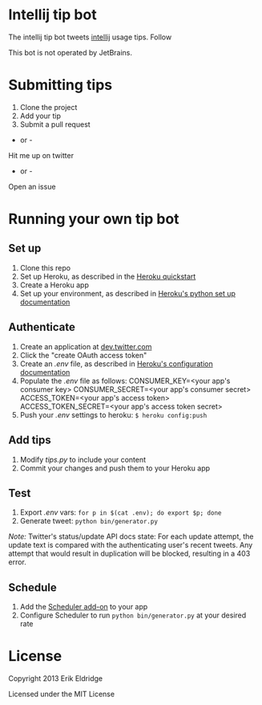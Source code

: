 # Intellij tip bot

The intellij tip bot tweets [intellij](http://www.jetbrains.com/idea/) usage tips. Follow

This bot is not operated by JetBrains.

# Submitting tips

1. Clone the project
2. Add your tip
3. Submit a pull request

- or -

Hit me up on twitter

- or -

Open an issue

# Running your own tip bot

## Set up

1. Clone this repo
1. Set up Heroku, as described in the [Heroku quickstart](https://devcenter.heroku.com/articles/quickstart)
1. Create a Heroku app
1. Set up your environment, as described in [Heroku's python set up documentation](https://devcenter.heroku.com/articles/python)

## Authenticate

1. Create an application at [dev.twitter.com](https://dev.twitter.com)
1. Click the "create OAuth access token"
1. Create an _.env_ file, as described in [Heroku's configuration documentation](https://devcenter.heroku.com/articles/config-vars#local-setup)
1. Populate the _.env_ file as follows:
    CONSUMER_KEY=<your app's consumer key>
    CONSUMER_SECRET=<your app's consumer secret>
    ACCESS_TOKEN=<your app's access token>
    ACCESS_TOKEN_SECRET=<your app's access token secret>
1. Push your _.env_ settings to heroku: `$ heroku config:push`

## Add tips

1. Modify _tips.py_ to include your content
1. Commit your changes and push them to your Heroku app

## Test

1. Export _.env_ vars: `for p in $(cat .env); do export $p; done`
1. Generate tweet: `python bin/generator.py`

*Note:* Twitter's status/update API docs state:
    For each update attempt, the update text is compared with the authenticating user's recent tweets. Any attempt that would result in duplication will be blocked, resulting in a 403 error.

## Schedule

1. Add the [Scheduler add-on](https://devcenter.heroku.com/articles/scheduler) to your app
1. Configure Scheduler to run `python bin/generator.py` at your desired rate

# License

Copyright 2013 Erik Eldridge

Licensed under the MIT License


